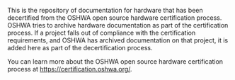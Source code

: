 This is the repository of documentation for hardware that has been decertified from the OSHWA open source hardware certification process.  OSHWA tries to archive hardware documentation as part of the certification process.  If a project falls out of compliance with the certification requirements, and OSHWA has archived documentation on that project, it is added here as part of the decertification process.  

You can learn more about the OSHWA open source hardware certification process at https://certification.oshwa.org/.
